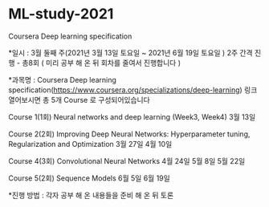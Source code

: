 # ML-study-2021
Coursera Deep learning specification


*일시 :  3월 둘째 주(2021년 3월 13일 토요일 ~ 2021년 6월 19일 토요일 )
         2주 간격 진행  - 총8회 ( 미리 공부 해 온 뒤 회차를 줄여서 진행합니다 )
             
*과목명 : Coursera Deep learning specification(https://www.coursera.org/specializations/deep-learning)
링크 열어보시면 총 5개 Course 로 구성되어있습니다

Course 1(1회) Neural networks and deep learning (Week3, Week4)
3월 13일

Course 2(2회) Improving Deep Neural Networks: Hyperparameter tuning, Regularization and Optimization
3월 27일
4월 10일

Course 4(3회) Convolutional Neural Networks
4월 24일
5월 8일
5월 22일

Course 5(2회) Sequence Models
6월 5일
6월 19일

*진행 방법 : 각자 공부 해 온 내용들을 준비 해 온 뒤 토론 
